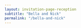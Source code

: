 ```yaml
---
layout: invitation-page-reception
subtitle: "Bella and Nick"
permalink: "/bella-and-nick"
---
```

        